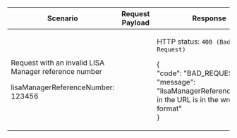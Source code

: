 <table>
    <col width="25%">
    <col width="35%">
    <col width="40%">
    <thead>
        <tr>
            <th>Scenario</th>
            <th>Request Payload</th>
            <th>Response</th>
        </tr>
    </thead>
    <tbody>
        <tr>
            <td><p>Request with an invalid LISA Manager reference number</p><p class ="code--block">lisaManagerReferenceNumber: 123456</p></td>
            <td></td>
            <td><p>HTTP status: <code class="code--slim">400 (Bad Request)</code></p>
                <p class ="code--block"> {<br>
  "code": "BAD_REQUEST",<br>
  "message": "lisaManagerReferenceNumber in the URL is in the wrong format"<br>
}
                </p>
            </td>
        </tr>
    </tbody>
</table>
